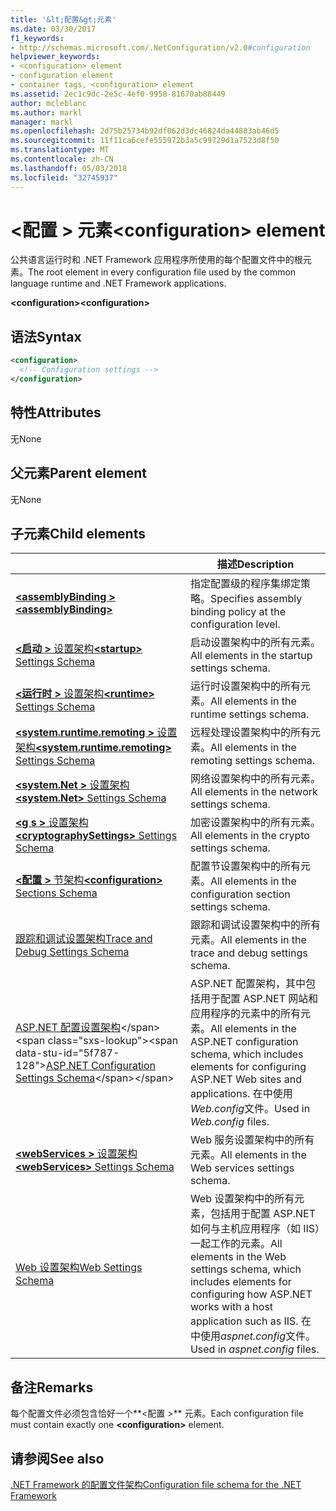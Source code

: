 ```yaml
---
title: '&lt;配置&gt;元素'
ms.date: 03/30/2017
f1_keywords:
- http://schemas.microsoft.com/.NetConfiguration/v2.0#configuration
helpviewer_keywords:
- <configuration> element
- configuration element
- container tags, <configuration> element
ms.assetid: 2ec1c9dc-2e5c-4ef0-9958-81670ab88449
author: mcleblanc
ms.author: markl
manager: markl
ms.openlocfilehash: 2d75b25734b92df062d3dc46824da44883ab46d5
ms.sourcegitcommit: 11f11ca6cefe555972b3a5c99729d1a7523d8f50
ms.translationtype: MT
ms.contentlocale: zh-CN
ms.lasthandoff: 05/03/2018
ms.locfileid: "32745937"
---
```

# <a name="configuration-element"></a><span data-ttu-id="5f787-102">\<配置 > 元素</span><span class="sxs-lookup"><span data-stu-id="5f787-102">\<configuration> element</span></span>

<span data-ttu-id="5f787-103">公共语言运行时和 .NET Framework 应用程序所使用的每个配置文件中的根元素。</span><span class="sxs-lookup"><span data-stu-id="5f787-103">The root element in every configuration file used by the common language runtime and .NET Framework applications.</span></span>

<span data-ttu-id="5f787-104">**\<configuration>**</span><span class="sxs-lookup"><span data-stu-id="5f787-104">**\<configuration>**</span></span>

## <a name="syntax"></a><span data-ttu-id="5f787-105">语法</span><span class="sxs-lookup"><span data-stu-id="5f787-105">Syntax</span></span>

```xml
<configuration>
  <!-- Configuration settings -->
</configuration>
```

## <a name="attributes"></a><span data-ttu-id="5f787-106">特性</span><span class="sxs-lookup"><span data-stu-id="5f787-106">Attributes</span></span>

<span data-ttu-id="5f787-107">无</span><span class="sxs-lookup"><span data-stu-id="5f787-107">None</span></span>

## <a name="parent-element"></a><span data-ttu-id="5f787-108">父元素</span><span class="sxs-lookup"><span data-stu-id="5f787-108">Parent element</span></span>

<span data-ttu-id="5f787-109">无</span><span class="sxs-lookup"><span data-stu-id="5f787-109">None</span></span>

## <a name="child-elements"></a><span data-ttu-id="5f787-110">子元素</span><span class="sxs-lookup"><span data-stu-id="5f787-110">Child elements</span></span>

|     | <span data-ttu-id="5f787-111">描述</span><span class="sxs-lookup"><span data-stu-id="5f787-111">Description</span></span> |
| --- | ----------- |
| [<span data-ttu-id="5f787-112">**\<assemblyBinding >**</span><span class="sxs-lookup"><span data-stu-id="5f787-112">**\<assemblyBinding>**</span></span>](~/docs/framework/configure-apps/file-schema/assemblybinding-element-for-configuration.md) | <span data-ttu-id="5f787-113">指定配置级的程序集绑定策略。</span><span class="sxs-lookup"><span data-stu-id="5f787-113">Specifies assembly binding policy at the configuration level.</span></span>|
| [<span data-ttu-id="5f787-114">**\<启动 >** 设置架构</span><span class="sxs-lookup"><span data-stu-id="5f787-114">**\<startup>** Settings Schema</span></span>](~/docs/framework/configure-apps/file-schema/startup/index.md) | <span data-ttu-id="5f787-115">启动设置架构中的所有元素。</span><span class="sxs-lookup"><span data-stu-id="5f787-115">All elements in the startup settings schema.</span></span> |
| [<span data-ttu-id="5f787-116">**\<运行时 >** 设置架构</span><span class="sxs-lookup"><span data-stu-id="5f787-116">**\<runtime>** Settings Schema</span></span>](~/docs/framework/configure-apps/file-schema/runtime/index.md) | <span data-ttu-id="5f787-117">运行时设置架构中的所有元素。</span><span class="sxs-lookup"><span data-stu-id="5f787-117">All elements in the runtime settings schema.</span></span> |
| [<span data-ttu-id="5f787-118">**\<system.runtime.remoting >** 设置架构</span><span class="sxs-lookup"><span data-stu-id="5f787-118">**\<system.runtime.remoting>** Settings Schema</span></span>](http://msdn.microsoft.com/dc2d1e62-9af7-4ca1-99fd-98b93bb4db9e) | <span data-ttu-id="5f787-119">远程处理设置架构中的所有元素。</span><span class="sxs-lookup"><span data-stu-id="5f787-119">All elements in the remoting settings schema.</span></span> |
| [<span data-ttu-id="5f787-120">**\<system.Net >** 设置架构</span><span class="sxs-lookup"><span data-stu-id="5f787-120">**\<system.Net>** Settings Schema</span></span>](~/docs/framework/configure-apps/file-schema/network/index.md) | <span data-ttu-id="5f787-121">网络设置架构中的所有元素。</span><span class="sxs-lookup"><span data-stu-id="5f787-121">All elements in the network settings schema.</span></span> |
| [<span data-ttu-id="5f787-122">**\<g s >** 设置架构</span><span class="sxs-lookup"><span data-stu-id="5f787-122">**\<cryptographySettings>** Settings Schema</span></span>](~/docs/framework/configure-apps/file-schema/cryptography/index.md) | <span data-ttu-id="5f787-123">加密设置架构中的所有元素。</span><span class="sxs-lookup"><span data-stu-id="5f787-123">All elements in the crypto settings schema.</span></span> |
| [<span data-ttu-id="5f787-124">**\<配置 >** 节架构</span><span class="sxs-lookup"><span data-stu-id="5f787-124">**\<configuration>** Sections Schema</span></span>](~/docs/framework/configure-apps/file-schema/configuration-sections-schema.md) | <span data-ttu-id="5f787-125">配置节设置架构中的所有元素。</span><span class="sxs-lookup"><span data-stu-id="5f787-125">All elements in the configuration section settings schema.</span></span> |
| [<span data-ttu-id="5f787-126">跟踪和调试设置架构</span><span class="sxs-lookup"><span data-stu-id="5f787-126">Trace and Debug Settings Schema</span></span>](~/docs/framework/configure-apps/file-schema/trace-debug/index.md) | <span data-ttu-id="5f787-127">跟踪和调试设置架构中的所有元素。</span><span class="sxs-lookup"><span data-stu-id="5f787-127">All elements in the trace and debug settings schema.</span></span> |
| <span data-ttu-id="5f787-128">[ASP.NET 配置设置架构](https://msdn.microsoft.com/library/b5ysx397(v=vs.100).aspx)</span><span class="sxs-lookup"><span data-stu-id="5f787-128">[ASP.NET Configuration Settings Schema](https://msdn.microsoft.com/library/b5ysx397(v=vs.100).aspx)</span></span> | <span data-ttu-id="5f787-129">ASP.NET 配置架构，其中包括用于配置 ASP.NET 网站和应用程序的元素中的所有元素。</span><span class="sxs-lookup"><span data-stu-id="5f787-129">All elements in the ASP.NET configuration schema, which includes elements for configuring ASP.NET Web sites and applications.</span></span> <span data-ttu-id="5f787-130">在中使用*Web.config*文件。</span><span class="sxs-lookup"><span data-stu-id="5f787-130">Used in *Web.config* files.</span></span> |
| [<span data-ttu-id="5f787-131">**\<webServices >** 设置架构</span><span class="sxs-lookup"><span data-stu-id="5f787-131">**\<webServices>** Settings Schema</span></span>](http://msdn.microsoft.com/f84d6d55-1add-4eb7-ae46-33df5833ea2e) | <span data-ttu-id="5f787-132">Web 服务设置架构中的所有元素。</span><span class="sxs-lookup"><span data-stu-id="5f787-132">All elements in the Web services settings schema.</span></span> |
| [<span data-ttu-id="5f787-133">Web 设置架构</span><span class="sxs-lookup"><span data-stu-id="5f787-133">Web Settings Schema</span></span>](~/docs/framework/configure-apps/file-schema/web/index.md) | <span data-ttu-id="5f787-134">Web 设置架构中的所有元素，包括用于配置 ASP.NET 如何与主机应用程序（如 IIS）一起工作的元素。</span><span class="sxs-lookup"><span data-stu-id="5f787-134">All elements in the Web settings schema, which includes elements for configuring how ASP.NET works with a host application such as IIS.</span></span> <span data-ttu-id="5f787-135">在中使用*aspnet.config*文件。</span><span class="sxs-lookup"><span data-stu-id="5f787-135">Used in *aspnet.config* files.</span></span> |

## <a name="remarks"></a><span data-ttu-id="5f787-136">备注</span><span class="sxs-lookup"><span data-stu-id="5f787-136">Remarks</span></span>

<span data-ttu-id="5f787-137">每个配置文件必须包含恰好一个**\<配置 >** 元素。</span><span class="sxs-lookup"><span data-stu-id="5f787-137">Each configuration file must contain exactly one **\<configuration>** element.</span></span>

## <a name="see-also"></a><span data-ttu-id="5f787-138">请参阅</span><span class="sxs-lookup"><span data-stu-id="5f787-138">See also</span></span>

[<span data-ttu-id="5f787-139">.NET Framework 的配置文件架构</span><span class="sxs-lookup"><span data-stu-id="5f787-139">Configuration file schema for the .NET Framework</span></span>](~/docs/framework/configure-apps/file-schema/index.md)
